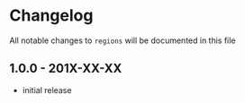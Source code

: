 # Changelog

All notable changes to `regions` will be documented in this file

## 1.0.0 - 201X-XX-XX

- initial release
